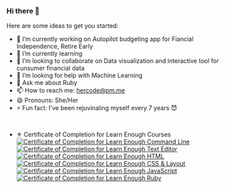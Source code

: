 ### Hi there 👋

<!--
**masaakifuruki/masaakifuruki** is a ✨ _special_ ✨ repository because its `README.md` (this file) appears on your GitHub profile.
-->

Here are some ideas to get you started:

- 🔭 I’m currently working on Autopilot budgeting app for Fiancial Independence, Retire Early
- 🌱 I’m currently learning 
- 👯 I’m looking to collaborate on Data visualization and interactive tool for cunsumer financial data
- 🤔 I’m looking for help with Machine Learning
- 💬 Ask me about Ruby
- 📫 How to reach me: [hercode@pm.me](hercode@pm.me)
- 😄 Pronouns: She/Her
- ⚡ Fun fact: I've been rejuvinaling myself every 7 years 😈
#
- ⚜️ Certificate of Completion for Learn Enough Courses
<a href="https://www.learnenough.com/certificates/hercode"><img src="https://www.learnenough.com/certificates/hercode/command-line-tutorial.svg" alt="Certificate of Completion for Learn Enough Command Line"></a><a href="https://www.learnenough.com/certificates/hercode"><img src="https://www.learnenough.com/certificates/hercode/text-editor-tutorial.svg" alt="Certificate of Completion for Learn Enough Text Editor"></a><a href="https://www.learnenough.com/certificates/hercode"><img src="https://www.learnenough.com/certificates/hercode/html-tutorial.svg" alt="Certificate of Completion for Learn Enough HTML"></a><a href="https://www.learnenough.com/certificates/hercode"><img src="https://www.learnenough.com/certificates/hercode/css-and-layout-tutorial.svg" alt="Certificate of Completion for Learn Enough CSS &amp; Layout"></a><a href="https://www.learnenough.com/certificates/hercode"><img src="https://www.learnenough.com/certificates/hercode/javascript-tutorial.svg" alt="Certificate of Completion for Learn Enough JavaScript"></a><a href="https://www.learnenough.com/certificates/hercode"><img src="https://www.learnenough.com/certificates/hercode/ruby-tutorial.svg" alt="Certificate of Completion for Learn Enough Ruby"></a>
